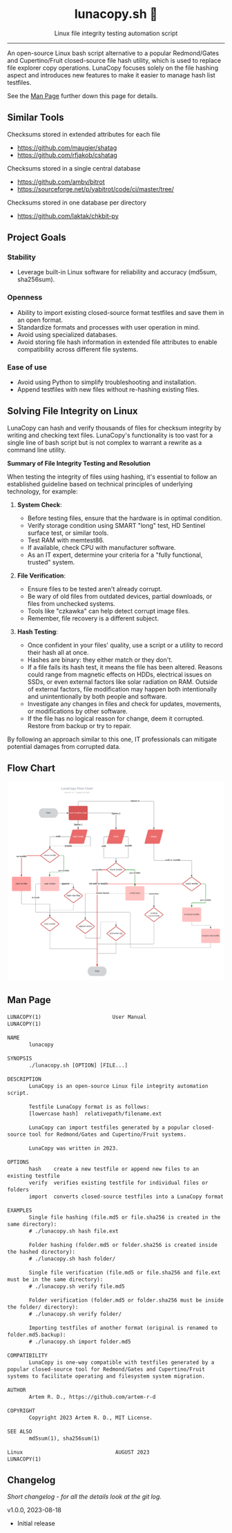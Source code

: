 <div align="center">
<h1>lunacopy.sh 🌙</h1>

<p>Linux file integrity testing automation script</p>
</div>

---

An open-source Linux bash script alternative to a popular Redmond/Gates and Cupertino/Fruit closed-source file hash utility, which is used to replace file explorer copy operations. LunaCopy focuses solely on the file hashing aspect and introduces new features to make it easier to manage hash list testfiles.

See the [Man Page](#man-page) further down this page for details.

Similar Tools
-------------

Checksums stored in extended attributes for each file
* https://github.com/maugier/shatag
* https://github.com/rfjakob/cshatag

Checksums stored in a single central database
* https://github.com/ambv/bitrot
* https://sourceforge.net/p/yabitrot/code/ci/master/tree/

Checksums stored in one database per directory
* https://github.com/laktak/chkbit-py

Project Goals
----------------
### Stability
* Leverage built-in Linux software for reliability and accuracy (md5sum, sha256sum).
### Openness
* Ability to import existing closed-source format testfiles and save them in an open format.
* Standardize formats and processes with user operation in mind.
* Avoid using specialized databases.
* Avoid storing file hash information in extended file attributes to enable compatibility across different file systems.
### Ease of use
* Avoid using Python to simplify troubleshooting and installation. 
* Append testfiles with new files without re-hashing existing files.

Solving File Integrity on Linux
-------------
LunaCopy can hash and verify thousands of files for checksum integrity by writing and checking text files. LunaCopy's functionality is too vast for a single line of bash script but is not complex to warrant a rewrite as a command line utility. 

**Summary of File Integrity Testing and Resolution**

When testing the integrity of files using hashing, it's essential to follow an established guideline based on technical principles of underlying technology, for example:

1. **System Check**: 
    - Before testing files, ensure that the hardware is in optimal condition.
    - Verify storage condition using SMART "long" test, HD Sentinel surface test, or similar tools. 
    - Test RAM with memtest86.
    - If available, check CPU with manufacturer software. 
    - As an IT expert, determine your criteria for a "fully functional, trusted" system.

2. **File Verification**: 
    - Ensure files to be tested aren't already corrupt. 
    - Be wary of old files from outdated devices, partial downloads, or files from unchecked systems. 
    - Tools like "czkawka" can help detect corrupt image files. 
    - Remember, file recovery is a different subject.

3. **Hash Testing**: 
    - Once confident in your files' quality, use a script or a utility to record their hash all at once.
    - Hashes are binary: they either match or they don't. 
    - If a file fails its hash test, it means the file has been altered. Reasons could range from magnetic effects on HDDs, electrical issues on SSDs, or even external factors like solar radiation on RAM. Outside of external factors, file modification may happen both intentionally and unintentionally by both people and software.
    - Investigate any changes in files and check for updates, movements, or modifications by other software. 
    - If the file has no logical reason for change, deem it corrupted. Restore from backup or try to repair.

By following an approach similar to this one, IT professionals can mitigate potential damages from corrupted data.

Flow Chart
--------
![Flow Chart](https://raw.githubusercontent.com/artem-r-d/lunacopy/main/flow-chart.png)

Man Page
--------

```
LUNACOPY(1)                       User Manual                       LUNACOPY(1)

NAME
       lunacopy

SYNOPSIS
       ./lunacopy.sh [OPTION] [FILE...]

DESCRIPTION
       LunaCopy is an open-source Linux file integrity automation script.

       Testfile LunaCopy format is as follows:
       [lowercase hash]  relativepath/filename.ext

       LunaCopy can import testfiles generated by a popular closed-source tool for Redmond/Gates and Cupertino/Fruit systems.

       LunaCopy was written in 2023.

OPTIONS
       hash    create a new testfile or append new files to an existing testfile
       verify  verifies existing testfile for individual files or folders
       import  converts closed-source testfiles into a LunaCopy format

EXAMPLES
       Single file hashing (file.md5 or file.sha256 is created in the same directory):
       # ./lunacopy.sh hash file.ext

       Folder hashing (folder.md5 or folder.sha256 is created inside the hashed directory):
       # ./lunacopy.sh hash folder/
       
       Single file verification (file.md5 or file.sha256 and file.ext must be in the same directory):
       # ./lunacopy.sh verify file.md5

       Folder verification (folder.md5 or folder.sha256 must be inside the folder/ directory):
       # ./lunacopy.sh verify folder/

       Importing testfiles of another format (original is renamed to folder.md5.backup):
       # ./lunacopy.sh import folder.md5

COMPATIBILITY
       LunaCopy is one-way compatible with testfiles generated by a popular closed-source tool for Redmond/Gates and Cupertino/Fruit systems to facilitate operating and filesystem system migration.

AUTHOR
       Artem R. D., https://github.com/artem-r-d

COPYRIGHT
       Copyright 2023 Artem R. D., MIT License.

SEE ALSO
       md5sum(1), sha256sum(1)

Linux                              AUGUST 2023                         LUNACOPY(1)
```
Changelog
---------

*Short changelog - for all the details look at the git log.*

v1.0.0, 2023-08-18
* Initial release

